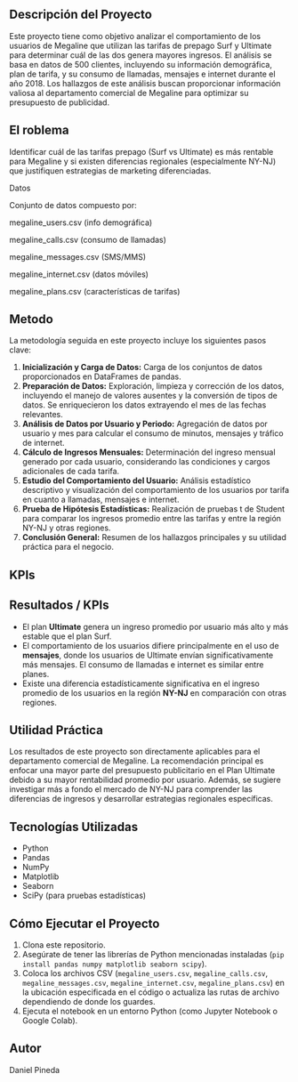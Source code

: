 ## Descripción del Proyecto

Este proyecto tiene como objetivo analizar el comportamiento de los usuarios de Megaline que utilizan las tarifas de prepago Surf y Ultimate para determinar cuál de las dos genera mayores ingresos. El análisis se basa en datos de 500 clientes, incluyendo su información demográfica, plan de tarifa, y su consumo de llamadas, mensajes e internet durante el año 2018. Los hallazgos de este análisis buscan proporcionar información valiosa al departamento comercial de Megaline para optimizar su presupuesto de publicidad.

## El roblema

Identificar cuál de las tarifas prepago (Surf vs Ultimate) es más rentable para Megaline y si existen diferencias regionales (especialmente NY-NJ) que justifiquen estrategias de marketing diferenciadas.

Datos

Conjunto de datos compuesto por:

megaline_users.csv (info demográfica)

megaline_calls.csv (consumo de llamadas)

megaline_messages.csv (SMS/MMS)

megaline_internet.csv (datos móviles)

megaline_plans.csv (características de tarifas)

## Metodo

La metodología seguida en este proyecto incluye los siguientes pasos clave:

1.  **Inicialización y Carga de Datos:** Carga de los conjuntos de datos proporcionados en DataFrames de pandas.
2.  **Preparación de Datos:** Exploración, limpieza y corrección de los datos, incluyendo el manejo de valores ausentes y la conversión de tipos de datos. Se enriquecieron los datos extrayendo el mes de las fechas relevantes.
3.  **Análisis de Datos por Usuario y Periodo:** Agregación de datos por usuario y mes para calcular el consumo de minutos, mensajes y tráfico de internet.
4.  **Cálculo de Ingresos Mensuales:** Determinación del ingreso mensual generado por cada usuario, considerando las condiciones y cargos adicionales de cada tarifa.
5.  **Estudio del Comportamiento del Usuario:** Análisis estadístico descriptivo y visualización del comportamiento de los usuarios por tarifa en cuanto a llamadas, mensajes e internet.
6.  **Prueba de Hipótesis Estadísticas:** Realización de pruebas t de Student para comparar los ingresos promedio entre las tarifas y entre la región NY-NJ y otras regiones.
7.  **Conclusión General:** Resumen de los hallazgos principales y su utilidad práctica para el negocio.

## KPIs
## Resultados / KPIs 
*   El plan **Ultimate** genera un ingreso promedio por usuario más alto y más estable que el plan Surf.
*   El comportamiento de los usuarios difiere principalmente en el uso de **mensajes**, donde los usuarios de Ultimate envían significativamente más mensajes. El consumo de llamadas e internet es similar entre planes.
*   Existe una diferencia estadísticamente significativa en el ingreso promedio de los usuarios en la región **NY-NJ** en comparación con otras regiones.

## Utilidad Práctica

Los resultados de este proyecto son directamente aplicables para el departamento comercial de Megaline. La recomendación principal es enfocar una mayor parte del presupuesto publicitario en el Plan Ultimate debido a su mayor rentabilidad promedio por usuario. Además, se sugiere investigar más a fondo el mercado de NY-NJ para comprender las diferencias de ingresos y desarrollar estrategias regionales específicas.

## Tecnologías Utilizadas

*   Python
*   Pandas
*   NumPy
*   Matplotlib
*   Seaborn
*   SciPy (para pruebas estadísticas)

## Cómo Ejecutar el Proyecto

1.  Clona este repositorio.
2.  Asegúrate de tener las librerías de Python mencionadas instaladas (`pip install pandas numpy matplotlib seaborn scipy`).
3.  Coloca los archivos CSV (`megaline_users.csv`, `megaline_calls.csv`, `megaline_messages.csv`, `megaline_internet.csv`, `megaline_plans.csv`) en la ubicación especificada en el código o actualiza las rutas de archivo dependiendo de donde los guardes.
4.  Ejecuta el notebook en un entorno Python (como Jupyter Notebook o Google Colab).

## Autor

Daniel Pineda
